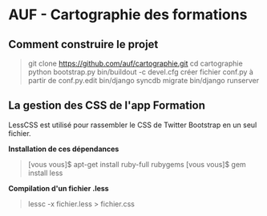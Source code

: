 AUF - Cartographie des formations
===

Comment construire le projet
---

> git clone https://github.com/auf/cartographie.git
> cd cartographie
> python bootstrap.py
> bin/buildout -c devel.cfg
> créer fichier conf.py à partir de conf.py.edit
> bin/django syncdb migrate
> bin/django runserver

La gestion des CSS de l'app Formation
---

LessCSS est utilisé pour rassembler le CSS de Twitter Bootstrap en un seul fichier.

**Installation de ces dépendances**

> [vous vous]$ apt-get install ruby-full rubygems
> [vous vous]$ gem install less

**Compilation d'un fichier .less**

> lessc -x fichier.less > fichier.css
